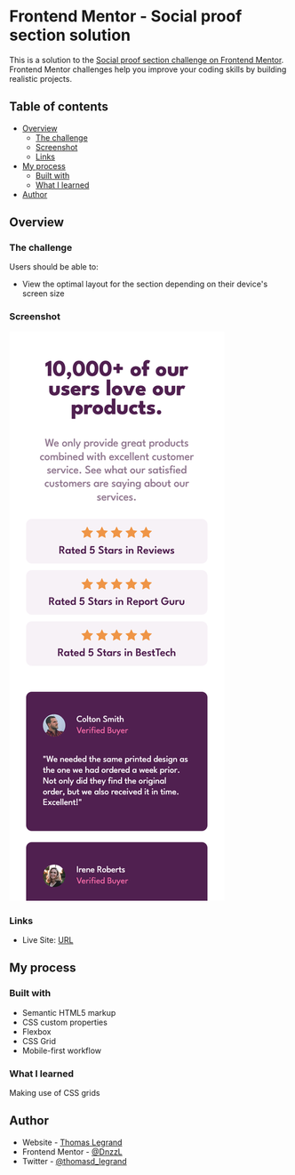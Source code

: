 # Frontend Mentor - Social proof section solution

This is a solution to the [Social proof section challenge on Frontend Mentor](https://www.frontendmentor.io/challenges/social-proof-section-6e0qTv_bA). Frontend Mentor challenges help you improve your coding skills by building realistic projects. 

## Table of contents

- [Overview](#overview)
  - [The challenge](#the-challenge)
  - [Screenshot](#screenshot)
  - [Links](#links)
- [My process](#my-process)
  - [Built with](#built-with)
  - [What I learned](#what-i-learned)
- [Author](#author)


## Overview

### The challenge

Users should be able to:

- View the optimal layout for the section depending on their device's screen size

### Screenshot

![](./screenshot.png)

### Links

- Live Site: [URL](https://dnzzl.github.io/social-proof-section)

## My process

### Built with

- Semantic HTML5 markup
- CSS custom properties
- Flexbox
- CSS Grid
- Mobile-first workflow

### What I learned

Making use of CSS grids



## Author

- Website - [Thomas Legrand](https://thomas.legrand.sh)
- Frontend Mentor - [@DnzzL](https://www.frontendmentor.io/profile/DnzzL)
- Twitter - [@thomasd_legrand](https://www.twitter.com/thomasd_legrand)
